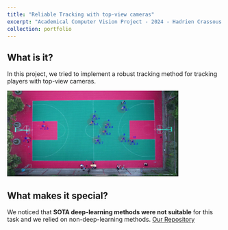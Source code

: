 ```yaml
---
title: "Reliable Tracking with top-view cameras"
excerpt: "Academical Computer Vision Project - 2024 - Hadrien Crassous and Etienne Bonnand"
collection: portfolio
---
```



## What is it?
In this project, we tried to implement a robust tracking method for tracking players with top-view cameras. 

<img src="/images\PF1\tracking1.png" width=400>

## What makes it special?
We noticed that **SOTA deep-learning methods were not suitable** for this task and we relied on non-deep-learning methods. 
[Our Repository](https://github.com/etienne-bnd/computer_vision)
